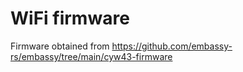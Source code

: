# WiFi firmware

Firmware obtained from <https://github.com/embassy-rs/embassy/tree/main/cyw43-firmware> 
